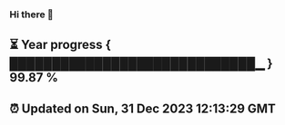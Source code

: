 ### Hi there 👋
⏳ Year progress { █████████████████████████████▁ } 99.87 %
---
⏰ Updated on Sun, 31 Dec 2023 12:13:29 GMT
---

